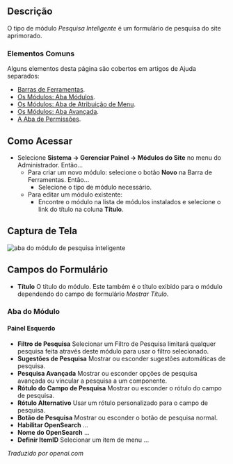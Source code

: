 <!-- Filename: Help4.x:Site_Modules:_Smart_Search  / Display title: Módulos: Pesquisa Inteligente -->

## Descrição

O tipo de módulo *Pesquisa Inteligente* é um formulário de pesquisa do site aprimorado.

### Elementos Comuns

Alguns elementos desta página são cobertos em artigos de Ajuda separados:

* [Barras de Ferramentas](jdocmanual?article=help/common-elements/toolbars).
* [Os Módulos: Aba Módulos](jdocmanual?article=help/modules/modules-module-tab).
* [Os Módulos: Aba de Atribuição de Menu](jdocmanual?article=help/modules/modules-menu-assignment-tab).
* [Os Módulos: Aba Avançada](jdocmanual?article=help/modules/modules-advanced-tab).
* [A Aba de Permissões](jdocmanual?article=help/common-elements/edit-permissions).

## Como Acessar

- Selecione **Sistema → Gerenciar Painel → Módulos do Site** no menu do
  Administrador. Então...
  - Para criar um novo módulo: selecione o botão **Novo** na Barra de Ferramentas. Então...
    - Selecione o tipo de módulo necessário.
  - Para editar um módulo existente:
    - Encontre o módulo na lista de módulos instalados e selecione o
      link do título na coluna **Título**.

## Captura de Tela

![aba do módulo de pesquisa inteligente](../../../ptbr/images/modules-site/modules-smart-search-module-tab.png)

## Campos do Formulário

- **Título** O título do módulo. Este também é o título exibido 
  para o módulo dependendo do campo de formulário *Mostrar Título*.

### Aba do Módulo

#### Painel Esquerdo

- **Filtro de Pesquisa** Selecionar um Filtro de Pesquisa limitará qualquer pesquisa 
  feita através deste módulo para usar o filtro selecionado.
- **Sugestões de Pesquisa** Mostrar ou esconder sugestões automáticas de pesquisa.
- **Pesquisa Avançada** Mostrar ou esconder opções de pesquisa avançada ou vincular a pesquisa
  a um componente.
- **Rótulo do Campo de Pesquisa** Mostrar ou esconder o rótulo do campo de pesquisa.
- **Rótulo Alternativo** Usar um rótulo personalizado para o campo de pesquisa.
- **Botão de Pesquisa** Mostrar ou esconder o botão de pesquisa normal.
- **Habilitar OpenSearch** ...
- **Nome do OpenSearch** ...
- **Definir ItemID** Selecionar um item de menu ...

*Traduzido por openai.com*

